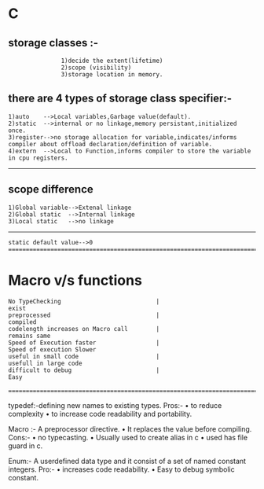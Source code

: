 ﻿C
=============================================================================================================================
storage classes :- 
---------------
                   1)decide the extent(lifetime)
                   2)scope (visibility)
                   3)storage location in memory.
there are 4 types of storage class specifier:-
--------------------------------------------

    1)auto    -->Local variables,Garbage value(default).
    2)static  -->internal or no linkage,memory persistant,initialized once.
    3)register-->no storage allocation for variable,indicates/informs compiler about offload declaration/definition of variable.
    4)extern  -->Local to Function,informs compiler to store the variable in cpu registers.

----------------------------------------------------------------------------------------------------------------------------
scope difference
----------------
    
    1)Global variable-->Extenal linkage
    2)Global static  -->Internal linkage
    3)Local static   -->no linkage

----------------------------------------------------------------------------------------------------------------------------

    static default value-->0 
    ============================================================================================

Macro                                        v/s                              functions
================================================================================================                                        
    No TypeChecking                           |                             exist
    preprocessed                              |                             compiled
    codelength increases on Macro call        |                             remains same
    Speed of Execution faster                 |                             Speed of execution Slower
    useful in small code                      |                             usefull in large code
    difficult to debug                        |                             Easy
    
    =============================================================================================


typedef:-defining new names to existing types.
Pros:-
    • to reduce complexity
    • to increase code readability and portability.




Macro :- A preprocessor directive.
    • It replaces the value before compiling.
Cons:-
    • no typecasting.
    • Usually used to create alias in c
    • used has file guard in c.

Enum:- A userdefined data type  and it consist of a set of named constant integers.
Pro:-
    • increases code readability.
    • Easy to debug symbolic constant.

